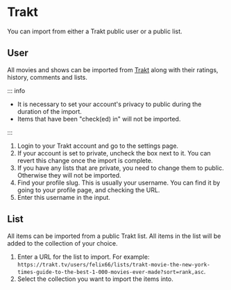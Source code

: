 # Trakt

You can import from either a Trakt public user or a public list.

## User

All movies and shows can be imported from [Trakt](https://trakt.tv) along with
their ratings, history, comments and lists.

::: info

- It is necessary to set your account's privacy to public during the
  duration of the import.
- Items that have been "check(ed) in" will not be imported.

:::

1. Login to your Trakt account and go to the settings page.
2. If your account is set to private, uncheck the box next to it. You can revert
  this change once the import is complete.
3. If you have any lists that are private, you need to change them to public.
  Otherwise they will not be imported.
4. Find your profile slug. This is usually your username. You can find it by
  going to your profile page, and checking the URL.
5. Enter this username in the input.

## List

All items can be imported from a public Trakt list. All items in the list will be added to
the collection of your choice.

1. Enter a URL for the list to import. For example: `https://trakt.tv/users/felix66/lists/trakt-movie-the-new-york-times-guide-to-the-best-1-000-movies-ever-made?sort=rank,asc`.
2. Select the collection you want to import the items into.
